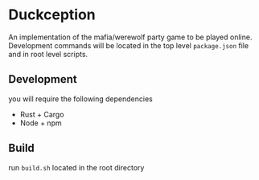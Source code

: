 # Duckception

An implementation of the mafia/werewolf party game to be played online. Development commands will be located in the top level ```package.json``` file and in root level scripts.

## Development

you will require the following dependencies
- Rust + Cargo
- Node + npm

## Build

run ```build.sh``` located in the root directory



